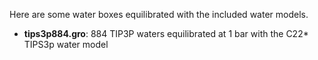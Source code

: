 Here are some water boxes equilibrated with the included water models.

- **tips3p884.gro**: 884 TIP3P waters equilibrated at 1 bar with the C22* TIPS3p water model
